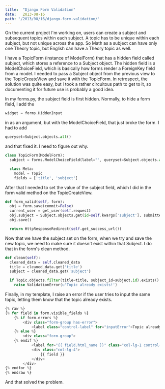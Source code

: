```yaml
---
title:  "Django Form Validation"
date:   2013-08-16
path: "/2013/08/16/django-form-validation/"
---
```


On the current project I'm working on, users can create a subject and
subsequent topics within each subject. A topic has to be unique within
each subject, but not unique across the app. So Math as a subject can
have only one Theory topic, but English can have a Theory topic as well.

I have a TopicForm (instance of ModelForm) that has a hidden field
called subject, which stores a reference to a Subject object. The hidden
field is a ModelChoiceField, which is basically how forms render a
ForeignKey field from a model. I needed to pass a Subject object from
the previous view to the TopicCreateView and save it with the TopicForm.
In retrospect, the solution was quite easy, but I took a rather
circuitous path to get to it, so documenting it for future use is
probably a good idea.

In my forms.py, the subject field is first hidden. Normally, to hide a
form field, I add the

```python
widget = forms.HiddenInput
```

in as an argument, but with the ModelChoiceField, that just broke the
form. I had to add

```python
queryset=Subject.objects.all()
```

and that fixed it. I need to figure out why.

```python
class TopicForm(ModelForm):
  subject = forms.ModelChoiceField(label="", queryset=Subject.objects.all(), widget=forms.HiddenInput)

  class Meta:
    model = Topic
    fields = ['title', 'subject']
```

After that I needed to set the value of the subject field, which I did
in the form valid method on the TopicCreateView.

```python
def form_valid(self, form):
  obj = form.save(commit=False)
  current_user = get_user(self.request)
  obj.subject = Subject.objects.get(id=self.kwargs['subject'], submitter_id=current_user.id)
  obj.save()

  return HttpResponseRedirect(self.get_success_url())
```

Now that we have the subject set on the form, when we try and save the
new topic, we need to make sure it doesn't exist within that Subject. I
do that in the form's clean method.

```python
def clean(self):
  cleaned_data = self.cleaned_data
  title = cleaned_data.get('title')
  subject = cleaned_data.get('subject')

  if Topic.objects.filter(title=title, subject_id=subject.id).exists():
    raise ValidationError(u'Topic already exists!')
```

Finally, in my template, I raise an error if the user tries to input the
same topic, letting them know that the topic already exists.

```python
{% raw %}
{% for field in form.visible_fields %}
    {% if form.errors %}
        <div class="form-group has-error">
            <label class="control-label" for="inputError">Topic already exists!</label>
    {% else %}
        <div class="form-group">
    {% endif %}
            <label for="{{ field.html_name }}" class="col-lg-1 control-label">{{ field.label }}</label>
            <div class="col-lg-4">
                {{ field }}
            </div>
        </div>
{% endfor %}
{% endraw %}
```

And that solved the problem.